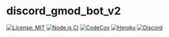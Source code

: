 # discord_gmod_bot_v2
[![License: MIT](https://img.shields.io/badge/License-MIT-brightgreen.svg)](https://github.com/manix84/discord_gmod_bot_v2/blob/main/LICENSE)
[![Node.js CI](https://github.com/manix84/discord_gmod_bot_v2/actions/workflows/tests.yml/badge.svg)](https://github.com/manix84/discord_gmod_bot_v2/actions/workflows/tests.yml)
[![CodeCov](https://codecov.io/gh/manix84/discord_gmod_bot_v2/branch/main/graph/badge.svg?token=ez4k1J1239)](https://codecov.io/gh/manix84/discord_gmod_bot_v2)
[![Heroku](https://pyheroku-badge.herokuapp.com/?app=discord-muter-beta&style=flat)](https://discord-muter-beta.herokuapp.com/)
[![Discord](https://img.shields.io/discord/732566248461828228.svg?label=&logo=discord&logoColor=ffffff&color=7389D8&labelColor=6A7EC2)](https://discord.gg/yg6KJ8c)
